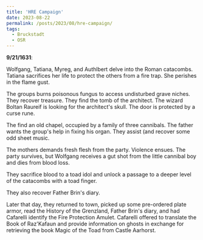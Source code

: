 ```yaml
---
title: 'HRE Campaign'
date: 2023-08-22
permalink: /posts/2023/08/hre-campaign/
tags:
  - Bruckstadt
  - OSR
---
```



**9/21/1631**:

Wolfgang, Tatiana, Myreg, and Authlbert delve into the Roman catacombs. Tatiana sacrifices her life to protect the others from a fire trap. She perishes in the flame gust.

The groups burns poisonous fungus to access undisturbed grave niches. They recover treasure.
They find the tomb of the architect. The wizard Boltan Raureif is looking for the architect's skull. The door is protected by a curse rune.

The find an old chapel, occupied by a family of three cannibals. The father wants the group's help in fixing his organ. They assist (and recover some odd sheet music.

The mothers demands fresh flesh from the party. Violence ensues. The party survives, but Wolfgang receives a gut shot from the little cannibal boy and dies from blood loss.

They sacrifice blood to a toad idol and unlock a passage to a deeper level of the catacombs with a toad finger.

They also recover Father Brin's diary.

Later that day, they returned to town, picked up some pre-ordered plate armor, read the History of the Grenzland, Father Brin's diary, and had Cafarelli identify the Fire Protection Amulet. Cafarelli offered to translate the Book of Raz'Kafaun and provide information on ghosts in exchange for retrieving the book Magic of the Toad from Castle Aarhorst.

